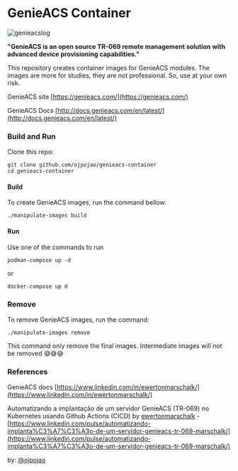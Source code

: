 # GenieACS Container
![genieacslog](https://genieacs.com/images/logo.svg)

**"GenieACS is an open source TR-069 remote management solution with advanced device provisioning capabilities."**

This repository creates container images for GenieACS modules. The images are more for studies, they are not professional. So, use at your own risk.

GenieACS site [https://genieacs.com/](https://genieacs.com/)

GenieACS Docs [http://docs.genieacs.com/en/latest/](http://docs.genieacs.com/en/latest/)

### Build and Run
Clone this repo:
```
git clone github.com/ojpojao/genieacs-container
cd genieacs-container
```

#### Build
To create GenieACS images, run the command bellow:
```
./manipulate-images build
```

#### Run
Use one of the commands to run
```
podman-compose up -d
```
or 
```
docker-compose up d
```

### Remove
To remove GenieACS images, run the command:
```
./manipulate-images remove
```
This command only remove the final images. Intermediate images will not be removed 😅😅😅

### References

GenieACS docs [https://www.linkedin.com/in/ewertonmarschalk/](https://www.linkedin.com/in/ewertonmarschalk/)


Automatizando a implantação de um servidor GenieACS (TR-069) no Kubernetes usando Github Actions (CICD) by [ewertonmarschalk](https://www.linkedin.com/in/ewertonmarschalk/) - [https://www.linkedin.com/pulse/automatizando-implanta%C3%A7%C3%A3o-de-um-servidor-genieacs-tr-069-marschalk/](https://www.linkedin.com/pulse/automatizando-implanta%C3%A7%C3%A3o-de-um-servidor-genieacs-tr-069-marschalk/)


by: [@ojpojao](https://github.com/ojpojao)
